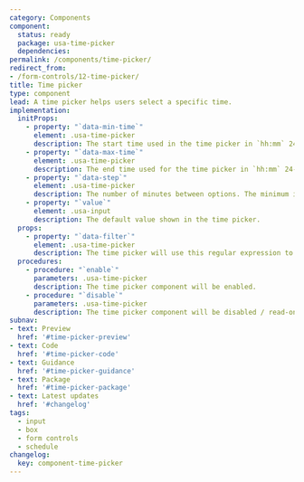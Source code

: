 ```yaml
---
category: Components
component:
  status: ready
  package: usa-time-picker
  dependencies:
permalink: /components/time-picker/
redirect_from:
- /form-controls/12-time-picker/
title: Time picker
type: component
lead: A time picker helps users select a specific time.
implementation:
  initProps:
    - property: "`data-min-time`"
      element: .usa-time-picker
      description: The start time used in the time picker in `hh:mm` 24-hour format. The default is `00:00`.
    - property: "`data-max-time`"
      element: .usa-time-picker
      description: The end time used for the time picker in `hh:mm` 24-hour format. The default is `23:59`.
    - property: "`data-step`"
      element: .usa-time-picker
      description: The number of minutes between options. The minimum is `1` minute and the default is `30` minutes.
    - property: "`value`"
      element: .usa-input
      description: The default value shown in the time picker.
  props:
    - property: "`data-filter`"
      element: .usa-time-picker
      description: The time picker will use this regular expression to filter the time picker options. You are declaring a case insensitive match over the entire option text, which means `^` and `$` are added automatically. You can specify the inputted query with `{{query}}`. You can also declare a custom query filter as a data property as well, which can be used in the custom filter (`data-number-filter="[0-9]"` and then using `data-filter="{{numberFilter}}.*"`). The default filter is `.*{{query}}.*`, which is a simple "find anywhere within the option" text.
  procedures:
    - procedure: "`enable`"
      parameters: .usa-time-picker
      description: The time picker component will be enabled.
    - procedure: "`disable`"
      parameters: .usa-time-picker
      description: The time picker component will be disabled / read-only.
subnav:
- text: Preview
  href: '#time-picker-preview'
- text: Code
  href: '#time-picker-code'
- text: Guidance
  href: '#time-picker-guidance'
- text: Package
  href: '#time-picker-package'
- text: Latest updates
  href: '#changelog'
tags:
  - input
  - box
  - form controls
  - schedule
changelog:
  key: component-time-picker
---
```

